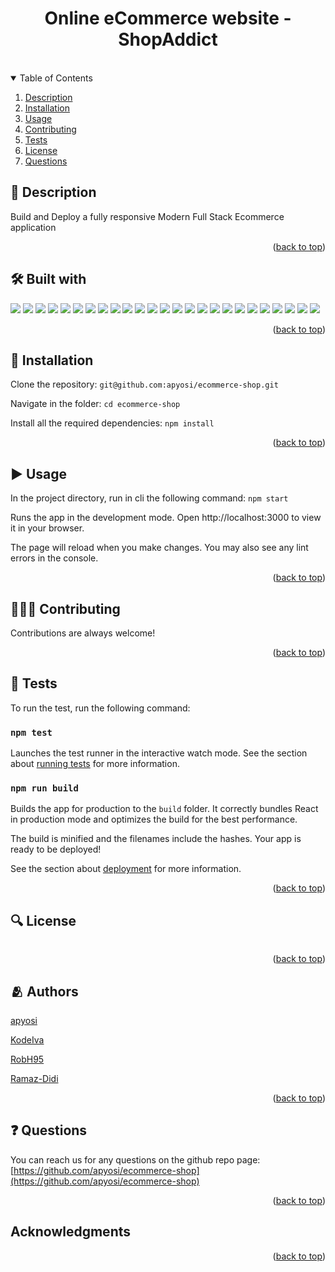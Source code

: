 



<a id="readme-top"></a>

<div align="center">
<h1 align="center">Online eCommerce website - ShopAddict </h1>
<a href="https://github.com/apyosi/ecommerce-shop/graphs/contributors"><img src="https://img.shields.io/github/contributors/apyosi/ecommerce-shop.svg?style=for-the-badge" alt=""></a>
<a href="https://github.com/apyosi/ecommerce-shop/network/members"><img src="https://img.shields.io/github/forks/apyosi/ecommerce-shop.svg?style=for-the-badge" alt=""></a>
<a href="https://github.com/apyosi/ecommerce-shop/stargazers"><img src="https://img.shields.io/github/stars/apyosi/ecommerce-shop.svg?style=for-the-badge" alt=""></a>
<a href="https://github.com/apyosi/ecommerce-shop/issues"><img src="https://img.shields.io/github/issues/apyosi/ecommerce-shop.svg?style=for-the-badge" alt=""></a>
<a href="https://opensource.org/licenses/MIT"><img src="https://img.shields.io/badge/License-MIT-yellow.svg" alt=""></a>
</div>
<details open>
  <summary>Table of Contents</summary>
  <ol>
    <li><a href="#description">Description</a></li>
    <li><a href="#installation">Installation</a></li>
    <li><a href="#usage">Usage</a></li>
    <li><a href="#contributing">Contributing</a></li>
    <li><a href="#tests">Tests</a></li>
    <li><a href="#license">License</a></li>
    <li><a href="#questions">Questions</a></li>
  </ol>
</details>

<h2 id="description">🧾 Description</h2>

Build and Deploy a fully responsive Modern Full Stack Ecommerce application

<p align="right">(<a href="#readme-top">back to top</a>)</p>

<h2 id="description">🛠️ Built with</h2>

<a href="" target="_blank" rel="noreferrer" ><img src="https://img.shields.io/badge/HTML5-E34F26?style=for-the-badge&logo=html5&logoColor=white" /></a>
<a href="" target="_blank" rel="noreferrer" ><img src="https://img.shields.io/badge/CSS3-1572B6?style=for-the-badge&logo=css3&logoColor=white" /></a>
<a href="" target="_blank" rel="noreferrer" ><img src="https://img.shields.io/badge/JavaScript-323330?style=for-the-badge&logo=javascript&logoColor=F7DF1E" /></a>
<a href="" target="_blank" rel="noreferrer" ><img src="https://img.shields.io/badge/Tailwind_CSS-38B2AC?style=for-the-badge&logo=tailwind-css&logoColor=white" /></a>
<a href="" target="_blank" rel="noreferrer" ><img src="https://img.shields.io/badge/Node.js-339933?style=for-the-badge&logo=nodedotjs&logoColor=white" /></a>
<a href="" target="_blank" rel="noreferrer" ><img src="https://img.shields.io/badge/npm-CB3837?style=for-the-badge&logo=npm&logoColor=white" /></a>
<a href="" target="_blank" rel="noreferrer" ><img src="https://img.shields.io/badge/React-20232A?style=for-the-badge&logo=react&logoColor=61DAFB" /></a>
<a href="" target="_blank" rel="noreferrer" ><img src="https://img.shields.io/badge/React_Router-CA4245?style=for-the-badge&logo=react-router&logoColor=white" /></a>
<a href="" target="_blank" rel="noreferrer" ><img src="https://img.shields.io/badge/Webpack-8DD6F9?style=for-the-badge&logo=Webpack&logoColor=white" /></a>
<a href="" target="_blank" rel="noreferrer" ><img src="https://img.shields.io/badge/GIT-E44C30?style=for-the-badge&logo=git&logoColor=white" /></a>
<a href="https://github.com/apyosi" target="_blank" rel="noreferrer" ><img src="https://img.shields.io/badge/GitHub-100000?style=for-the-badge&logo=github&logoColor=white" /></a>
<a href="" target="_blank" rel="noreferrer" ><img src="https://img.shields.io/badge/Markdown-000000?style=for-the-badge&logo=markdown&logoColor=white" /></a>
<a href="" target="_blank" rel="noreferrer" ><img src="https://img.shields.io/badge/json-5E5C5C?style=for-the-badge&logo=json&logoColor=white" /></a>
<a href="" target="_blank" rel="noreferrer" ><img src="https://img.shields.io/badge/Font_Awesome-339AF0?style=for-the-badge&logo=fontawesome&logoColor=white" /></a>
<a href="" target="_blank" rel="noreferrer" ><img src="https://img.shields.io/badge/postcss-DD3A0A?style=for-the-badge&logo=postcss&logoColor=white" /></a>
<a href="" target="_blank" rel="noreferrer" ><img src="https://img.shields.io/badge/Netlify-00C7B7?style=for-the-badge&logo=netlify&logoColor=white" /></a>
<a href="" target="_blank" rel="noreferrer" ><img src="https://img.shields.io/badge/VSCode-0078D4?style=for-the-badge&logo=visual%20studio%20code&logoColor=white" /></a>
<a href="" target="_blank" rel="noreferrer" ><img src="https://img.shields.io/badge/eslint-3A33D1?style=for-the-badge&logo=eslint&logoColor=white" /></a>
<a href="" target="_blank" rel="noreferrer" ><img src="https://img.shields.io/badge/prettier-1A2C34?style=for-the-badge&logo=prettier&logoColor=F7BA3E" /></a>
<a href="" target="_blank" rel="noreferrer" ><img src="https://img.shields.io/badge/Firefox_Browser-FF7139?style=for-the-badge&logo=Firefox-Browser&logoColor=white" /></a>
<a href="" target="_blank" rel="noreferrer" ><img src="https://img.shields.io/badge/Google_chrome-4285F4?style=for-the-badge&logo=Google-chrome&logoColor=white" /></a>
<a href="" target="_blank" rel="noreferrer" ><img src="https://img.shields.io/badge/Microsoft_Edge-0078D7?style=for-the-badge&logo=Microsoft-edge&logoColor=white" /></a>
<a href="" target="_blank" rel="noreferrer" ><img src="https://img.shields.io/badge/Safari-FF1B2D?style=for-the-badge&logo=Safari&logoColor=white" /></a>
<a href="" target="_blank" rel="noreferrer" ><img src="https://img.shields.io/badge/Slack-4A154B?style=for-the-badge&logo=slack&logoColor=white" /></a>
<a href="" target="_blank" rel="noreferrer" ><img src="https://img.shields.io/badge/Zoom-2D8CFF?style=for-the-badge&logo=zoom&logoColor=white" /></a>

<p align="right">(<a href="#readme-top">back to top</a>)</p>

<h2 id="installation">💾 Installation</h2>

Clone the repository: `git@github.com:apyosi/ecommerce-shop.git`

Navigate in the folder: `cd ecommerce-shop`

Install all the required dependencies:  `npm install`

<p align="right">(<a href="#readme-top">back to top</a>)</p>

<h2 id="usage">▶️ Usage</h2>

In the project directory, run in cli the following command: ```npm start```

Runs the app in the development mode.
Open http://localhost:3000 to view it in your browser.

The page will reload when you make changes.
 You may also see any lint errors in the console.

<p align="right">(<a href="#readme-top">back to top</a>)</p>

<h2 id="contributing">🧑🏻‍🔧 Contributing</h2>

Contributions are always welcome!

<p align="right">(<a href="#readme-top">back to top</a>)</p>

<h2 id="tests">🧪 Tests</h2>

To run the test, run the following command: 

### `npm test`

Launches the test runner in the interactive watch mode.
 See the section about [running tests](https://facebook.github.io/create-react-app/docs/running-tests) for more information.

### `npm run build`

Builds the app for production to the `build` folder.
 It correctly bundles React in production mode and optimizes the build for the best performance.

The build is minified and the filenames include the hashes.
 Your app is ready to be deployed!

See the section about [deployment](https://facebook.github.io/create-react-app/docs/deployment) for more information.

<p align="right">(<a href="#readme-top">back to top</a>)</p>

<h2 id="license">🔍 License</h2>

<a href="https://opensource.org/licenses/MIT"><img src="https://img.shields.io/badge/License-MIT-yellow.svg" alt=""></a>

<p align="right">(<a href="#readme-top">back to top</a>)</p>

<h2 id="license">🫂 Authors</h2>

[apyosi](https://github.com/apyosi)

[KodeIva](https://github.com/KodeIva)

[RobH95](https://github.com/RobH95)

[Ramaz-Didi](https://github.com/Ramaz-Didi)

<p align="right">(<a href="#readme-top">back to top</a>)</p>

<h2 id="questions">❓ Questions</h2>

You can reach us for any questions on the github repo page: [https://github.com/apyosi/ecommerce-shop](https://github.com/apyosi/ecommerce-shop)

<p align="right">(<a href="#readme-top">back to top</a>)</p>

## Acknowledgments



<p align="right">(<a href="#readme-top">back to top</a>)</p>

